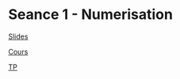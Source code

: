 <!-- 
<a href="">libelé</a> 

<a href="">Slides</a>

<a href="">Cours</a>

<a href="">TP</a>

-->

# Seance 1 - Numerisation

<a href="https://docs.google.com/presentation/d/1H5UterG1thWpLKzJq4aPyrFUiINA_4e1AUs7gt6Y3kU/edit?usp=sharing&resourcekey=0-eSx34xhsFskfH_AxGTuE9Q">Slides</a>

<a href="https://docs.google.com/document/d/18VysTj8vxWpIVn7Q7nKThBKmtA7THhLJwmFFAIX_WG8/edit?usp=sharing">Cours</a>

<a href="https://p-bruno.github.io/SIG-codelab-HTML/#0">TP</a>
